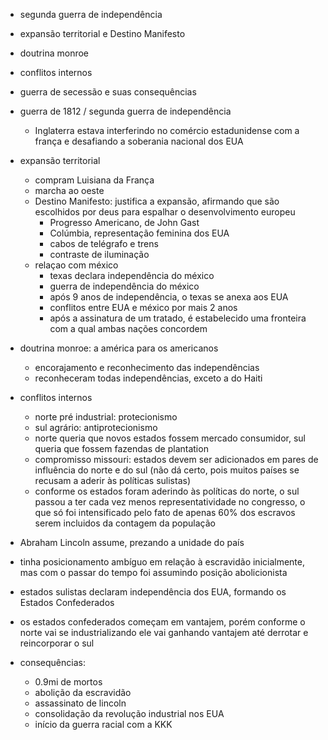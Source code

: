 - segunda guerra de independência
- expansão territorial e Destino Manifesto
- doutrina monroe

- conflitos internos
- guerra de secessão e suas consequências





- guerra de 1812 / segunda guerra de independência
	- Inglaterra estava interferindo no comércio estadunidense com a frança e desafiando a soberania nacional dos EUA

- expansão territorial
	- compram Luisiana da França
	- marcha ao oeste
	- Destino Manifesto: justifica a expansão, afirmando que são escolhidos por deus para espalhar o desenvolvimento europeu
		- Progresso Americano, de John Gast
		- Colúmbia, representação feminina dos EUA
		- cabos de telégrafo e trens
		- contraste de iluminação
	- relaçao com méxico
		- texas declara independência do méxico
		- guerra de independência do méxico
		- após 9 anos de independência, o texas se anexa aos EUA
		- conflitos entre EUA e méxico por mais 2 anos
		- após a assinatura de um tratado, é estabelecido uma fronteira com a qual ambas nações concordem

- doutrina monroe: a américa para os americanos
	- encorajamento e reconhecimento das independências
	- reconheceram todas independências, exceto a do Haiti


- conflitos internos
	- norte pré industrial: protecionismo
	- sul agrário: antiprotecionismo
	- norte queria que novos estados fossem mercado consumidor, sul queria que fossem fazendas de plantation
	- compromisso missouri: estados devem ser adicionados em pares de influência do norte e do sul (não dá certo, pois muitos países se recusam a aderir às políticas sulistas)
	- conforme os estados foram aderindo às políticas do norte, o sul passou a ter cada vez menos representatividade no congresso, o que só foi intensificado pelo fato de apenas 60% dos escravos serem incluidos da contagem da população

- Abraham Lincoln assume, prezando a unidade do país
- tinha posicionamento ambíguo em relação à escravidão inicialmente, mas com o passar do tempo foi assumindo posição abolicionista

- estados sulistas declaram independência dos EUA, formando os Estados Confederados
- os estados confederados começam em vantajem, porém conforme o norte vai se industrializando ele vai ganhando vantajem até derrotar e reincorporar o sul
- consequências:
	- 0.9mi de mortos
	- abolição da escravidão
	- assassinato de lincoln
	- consolidação da revolução industrial nos EUA
	- início da guerra racial com a KKK